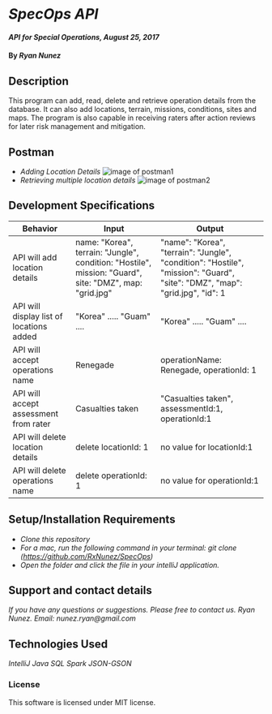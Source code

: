 # _SpecOps API_

#### _API for Special Operations, August 25, 2017_

#### By _**Ryan Nunez**_

## Description

This program can add, read, delete and retrieve operation details from the database. It can also add locations, terrain, missions, conditions, sites and maps. The program is also capable in receiving raters after action reviews for later risk management and mitigation.

## Postman
* _Adding Location Details_
![image of postman1]("https://github.com/RxNunez/SpecOps/blob/master/src/main/resources/public/img/Postman1.jpg")
* _Retrieving multiple location details_
![image of postman2]("https://github.com/RxNunez/SpecOps/blob/master/src/main/resources/public/img/postman2.png")

## Development Specifications

| Behavior      | Input | Output |
| ------------- | ------------- | ------------- |
| API will add location details| name: "Korea", terrain: "Jungle", condition: "Hostile", mission: "Guard", site: "DMZ", map: "grid.jpg" | "name": "Korea", "terrain": "Jungle", "condition": "Hostile", "mission": "Guard", "site": "DMZ", "map": "grid.jpg", "id": 1 |
| API will display list of locations added  | "Korea" ..... "Guam" ....  | "Korea" ..... "Guam" ....  |
| API will accept operations name | Renegade | operationName: Renegade, operationId: 1 |
| API will accept assessment from rater | Casualties taken | "Casualties taken", assessmentId:1, operationId:1|
| API will delete location details | delete locationId: 1 | no value for locationId:1 |
| API will delete operations name | delete operationId: 1 | no value for operationId:1  |

## Setup/Installation Requirements

* _Clone this repository_
* _For a mac, run the following command in your terminal:
git clone (https://github.com/RxNunez/SpecOps)_
* _Open the folder and click the file in your intelliJ application._

## Support and contact details

_If you have any questions or suggestions. Please free to contact us._
_Ryan Nunez. Email: nunez.ryan@gmail.com_

## Technologies Used

_IntelliJ_
_Java_
_SQL_
_Spark_
_JSON-GSON_

### License
This software is licensed under MIT license.
